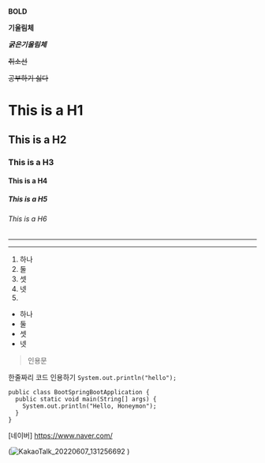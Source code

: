 **BOLD**

**기울림체**

***굵은기울림체***

~~취소선~~

~~공부하기 싫다~~

# This is a H1
## This is a H2
### This is a H3
#### This is a H4
##### This is a H5
###### This is a H6

---
***

1. 하나
2. 둘
3. 셋
4. 넷
5. 

+ 하나
+ 둘
+ 셋
+ 넷

> 인용문


한줄짜리 코드 인용하기 `System.out.println("hello");`

```
public class BootSpringBootApplication {
  public static void main(String[] args) {
    System.out.println("Hello, Honeymon");
  }
}
```

[네이버] <https://www.naver.com/>

(![KakaoTalk_20220607_131256692](https://user-images.githubusercontent.com/102120762/172415899-a2815d2c-2bc2-470e-9e8a-77b1c828a9ac.png)
)
